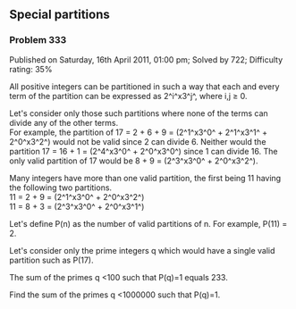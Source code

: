 Special partitions
------------------

### Problem 333

Published on Saturday, 16th April 2011, 01:00 pm; Solved by 722;
Difficulty rating: 35%

All positive integers can be partitioned in such a way that each and
every term of the partition can be expressed as 2^i^x3^j^, where i,j ≥
0.

Let's consider only those such partitions where none of the terms can
divide any of the other terms.\
For example, the partition of 17 = 2 + 6 + 9 = (2^1^x3^0^ + 2^1^x3^1^ +
2^0^x3^2^) would not be valid since 2 can divide 6. Neither would the
partition 17 = 16 + 1 = (2^4^x3^0^ + 2^0^x3^0^) since 1 can divide 16.
The only valid partition of 17 would be 8 + 9 = (2^3^x3^0^ + 2^0^x3^2^).

Many integers have more than one valid partition, the first being 11
having the following two partitions.\
11 = 2 + 9 = (2^1^x3^0^ + 2^0^x3^2^)\
11 = 8 + 3 = (2^3^x3^0^ + 2^0^x3^1^)

Let's define P(n) as the number of valid partitions of n. For example,
P(11) = 2.

Let's consider only the prime integers q which would have a single valid
partition such as P(17).

The sum of the primes q \<100 such that P(q)=1 equals 233.

Find the sum of the primes q \<1000000 such that P(q)=1.
